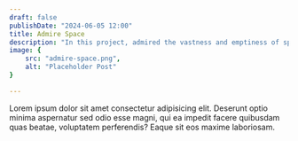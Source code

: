 ```yaml
---
draft: false
publishDate: "2024-06-05 12:00"
title: Admire Space
description: "In this project, admired the vastness and emptiness of space."
image: {
    src: "admire-space.png",
    alt: "Placeholder Post"
}

---
```



Lorem ipsum dolor sit amet consectetur adipisicing elit. Deserunt optio minima aspernatur sed odio esse magni, qui ea impedit facere quibusdam quas beatae, voluptatem perferendis? Eaque sit eos maxime laboriosam.

